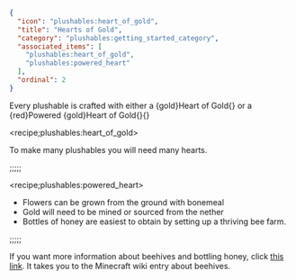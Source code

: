 ```json
{
  "icon": "plushables:heart_of_gold",
  "title": "Hearts of Gold",
  "category": "plushables:getting_started_category",
  "associated_items": [
    "plushables:heart_of_gold",
    "plushables:powered_heart"
  ],
  "ordinal": 2
}
```

Every plushable is crafted with either a {gold}Heart of Gold{} or a {red}Powered {gold}Heart of Gold{}{}

<recipe;plushables:heart_of_gold>

To make many plushables you will need many hearts.

;;;;;

<recipe;plushables:powered_heart>

- Flowers can be grown from the ground with bonemeal
- Gold will need to be mined or sourced from the nether
- Bottles of honey are easiest to obtain by setting up a thriving bee farm.

;;;;;

If you want more information about beehives and bottling honey, click [this link](https://minecraft.wiki/w/Beehive#Usage).
It takes you to the Minecraft wiki entry about beehives.